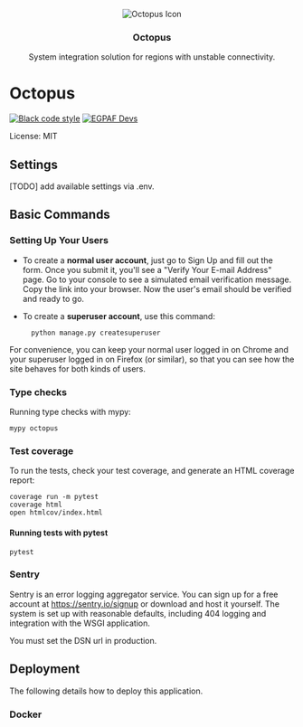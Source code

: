 <p align="center">
    <img src="./octopus/static/images/icons/octopus-64.png" alt="Octopus Icon">
    <h3 align="center">Octopus</h3>
    <p align="center">
        System integration solution for regions with unstable connectivity.
    </p>
</p>

# Octopus

[![Black code style](https://img.shields.io/badge/code%20style-black-000000.svg)](https://github.com/ambv/black)
[![EGPAF Devs](https://img.shields.io/badge/egpaf-devs-blue)](https://pedaids.org/project/improving-quality-of-care-and-health-impact-through-innovative-systems-and-technologies-in-malawi-health-information-systems-his-cdc/)

License: MIT

## Settings

[TODO] add available settings via .env.

## Basic Commands

### Setting Up Your Users

- To create a **normal user account**, just go to Sign Up and fill out the form. Once you submit it, you'll see a "Verify Your E-mail Address" page. Go to your console to see a simulated email verification message. Copy the link into your browser. Now the user's email should be verified and ready to go.

- To create a **superuser account**, use this command:

        python manage.py createsuperuser

For convenience, you can keep your normal user logged in on Chrome and your superuser logged in on Firefox (or similar), so that you can see how the site behaves for both kinds of users.

### Type checks

Running type checks with mypy:

    mypy octopus

### Test coverage

To run the tests, check your test coverage, and generate an HTML coverage report:

    coverage run -m pytest
    coverage html
    open htmlcov/index.html

#### Running tests with pytest

    pytest

### Sentry

Sentry is an error logging aggregator service. You can sign up for a free account at <https://sentry.io/signup> or download and host it yourself.
The system is set up with reasonable defaults, including 404 logging and integration with the WSGI application.

You must set the DSN url in production.

## Deployment

The following details how to deploy this application.

### Docker
